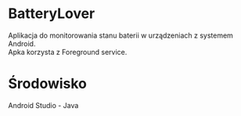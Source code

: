 # BatteryLover
Aplikacja do monitorowania stanu baterii w urządzeniach z systemem Android.\
Apka korzysta z Foreground service.

# Środowisko
Android Studio - Java
